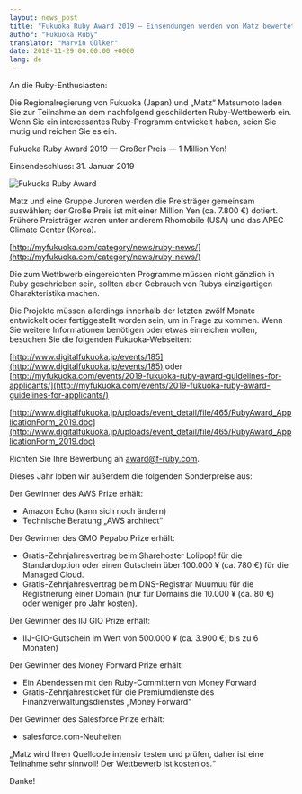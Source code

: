 ```yaml
---
layout: news_post
title: "Fukuoka Ruby Award 2019 — Einsendungen werden von Matz bewertet"
author: "Fukuoka Ruby"
translator: "Marvin Gülker"
date: 2018-11-29 00:00:00 +0000
lang: de
---
```


An die Ruby-Enthusiasten:

Die Regionalregierung von Fukuoka (Japan) und „Matz“ Matsumoto laden
Sie zur Teilnahme an dem nachfolgend geschilderten Ruby-Wettbewerb
ein. Wenn Sie ein interessantes Ruby-Programm entwickelt haben, seien
Sie mutig und reichen Sie es ein.

Fukuoka Ruby Award 2019 — Großer Preis — 1 Million Yen!

Einsendeschluss: 31. Januar 2019

![Fukuoka Ruby Award](http://www.digitalfukuoka.jp/javascripts/kcfinder/upload/images/fukuokarubyaward2017.png)

Matz und eine Gruppe Juroren werden die Preisträger gemeinsam
auswählen; der Große Preis ist mit einer Million Yen (ca. 7.800 €)
dotiert. Frühere Preisträger waren unter anderem Rhomobile (USA) und
das APEC Climate Center (Korea).

[http://myfukuoka.com/category/news/ruby-news/](http://myfukuoka.com/category/news/ruby-news/)

Die zum Wettbwerb eingereichten Programme müssen nicht gänzlich in Ruby
geschrieben sein, sollten aber Gebrauch von Rubys einzigartigen
Charakteristika machen.

Die Projekte müssen allerdings innerhalb der letzten zwölf Monate
entwickelt oder fertiggestellt worden sein, um in Frage zu
kommen. Wenn Sie weitere Informationen benötigen oder etwas einreichen
wollen, besuchen Sie die folgenden Fukuoka-Webseiten:

[http://www.digitalfukuoka.jp/events/185](http://www.digitalfukuoka.jp/events/185)
oder
[http://myfukuoka.com/events/2019-fukuoka-ruby-award-guidelines-for-applicants/](http://myfukuoka.com/events/2019-fukuoka-ruby-award-guidelines-for-applicants/)

[http://www.digitalfukuoka.jp/uploads/event_detail/file/465/RubyAward_ApplicationForm_2019.doc](http://www.digitalfukuoka.jp/uploads/event_detail/file/465/RubyAward_ApplicationForm_2019.doc)

Richten Sie Ihre Bewerbung an award@f-ruby.com.

Dieses Jahr loben wir außerdem die folgenden Sonderpreise aus:

Der Gewinner des AWS Prize erhält:

* Amazon Echo (kann sich noch ändern)
* Technische Beratung „AWS architect“

Der Gewinner des GMO Pepabo Prize erhält:

* Gratis-Zehnjahresvertrag beim Sharehoster Lolipop! für die
  Standardoption oder einen Gutschein über 100.000 ¥ (ca. 780 €)
  für die Managed Cloud.
* Gratis-Zehnjahresvertrag beim DNS-Registrar Muumuu für die
  Registrierung einer Domain (nur für Domains die 10.000 ¥ (ca. 80 €)
  oder weniger pro Jahr kosten).

Der Gewinner des IIJ GIO Prize erhält:

* IIJ-GIO-Gutschein im Wert von 500.000 ¥ (ca. 3.900 €; bis zu 6 Monaten)

Der Gewinner des Money Forward Prize erhält:

* Ein Abendessen mit den Ruby-Committern von Money Forward
* Gratis-Zehnjahresticket für die Premiumdienste des
  Finanzverwaltungsdienstes „Money Forward“

Der Gewinner des Salesforce Prize erhält:

* salesforce.com-Neuheiten

„Matz wird Ihren Quellcode intensiv testen und prüfen, daher ist eine Teilnahme
sehr sinnvoll! Der Wettbewerb ist kostenlos.“

Danke!
